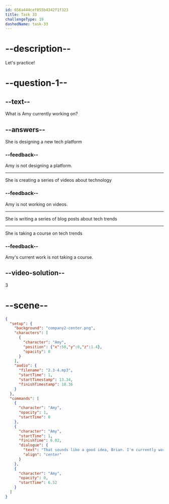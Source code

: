 ```yaml
---
id: 656a444cef055b4342f1f323
title: Task 33
challengeType: 19
dashedName: task-33
---
```


<!-- (Audio) Amy: That sounds like a good idea, Brian. I'm currently working on a series of blog posts about tech trends. -->

# --description--

Let's practice!

# --question-1--

## --text--

What is Amy currently working on?

## --answers--

She is designing a new tech platform

### --feedback--

Amy is not designing a platform.

---

She is creating a series of videos about technology

### --feedback--

Amy is not working on videos.

---

She is writing a series of blog posts about tech trends

---

She is taking a course on tech trends

### --feedback--

Amy's current work is not taking a course.

## --video-solution--

3

# --scene--

```json
{
  "setup": {
    "background": "company2-center.png",
    "characters": [
      {
        "character": "Amy",
        "position": {"x":50,"y":0,"z":1.4},
        "opacity": 0
      }
    ],
    "audio": {
      "filename": "2.3-4.mp3",
      "startTime": 1,
      "startTimestamp": 13.34,
      "finishTimestamp": 18.36
    }
  },
  "commands": [
    {
      "character": "Amy",
      "opacity": 1,
      "startTime": 0
    },
    {
      "character": "Amy",
      "startTime": 1,
      "finishTime": 6.02,
      "dialogue": {
        "text": "That sounds like a good idea, Brian. I'm currently working on a series of blog posts about tech trends.",
        "align": "center"
      }
    },
    {
      "character": "Amy",
      "opacity": 0,
      "startTime": 6.52
    }
  ]
}
```
